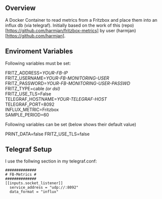 ## Overview ##

A Docker Container to read metrics from a Fritzbox and place them into an influx db (via telegraf). Initially based on the work of this (repo)[https://github.com/harmjan/fritzbox-metrics] by user (harmjan)[https://github.com/harmjan].

## Enviroment Variables

Following variables must be set:

FRITZ_ADDRESS=*YOUR-FB-IP*  
FRITZ_USERNAME=*YOUR-FB-MONITORING-USER*  
FRITZ_PASSWORD=*YOUR-FB-MONITORING-USER-PASSWD*  
FRITZ_TYPE=cable *(or dsl)*  
FRITZ_USE_TLS=False  
TELEGRAF_HOSTNAME=*YOUR-TELEGRAF-HOST*  
TELEGRAF_PORT=8092  
INFLUX_METRIC=Fritzbox  
SAMPLE_PERIOD=60  

Following variables can be set (below shows their default value)

PRINT_DATA=false
FRITZ_USE_TLS=false

## Telegraf Setup

I use the follwing section in my telegraf.conf:

    ##############
    # FB-Metrics #
    ##############
    [[inputs.socket_listener]]
      service_address = "udp://:8092"
      data_format = "influx"

